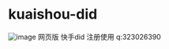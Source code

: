# kuaishou-did
![image](https://github.com/xmydjx/kuaishou-did/assets/47141266/c1ce5894-8123-4bf7-b619-73bcd098b2d5)
网页版 快手did 注册使用
q:323026390
